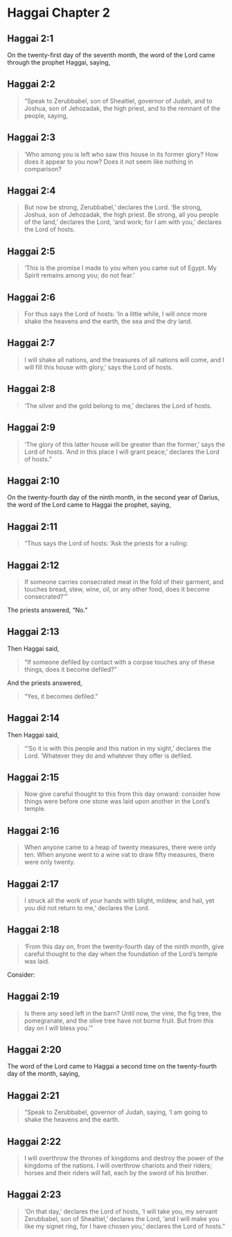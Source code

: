 # Haggai Chapter 2

## Haggai 2:1

On the twenty-first day of the seventh month, the word of the Lord came through the prophet Haggai, saying,

## Haggai 2:2

> “Speak to Zerubbabel, son of Shealtiel, governor of Judah, and to Joshua,
> son of Jehozadak, the high priest,
> and to the remnant of the people, saying,

## Haggai 2:3

> ‘Who among you is left who saw this house in its former glory?
> How does it appear to you now?
> Does it not seem like nothing in comparison?

## Haggai 2:4

> But now be strong, Zerubbabel,’ declares the Lord.
> ‘Be strong, Joshua, son of Jehozadak, the high priest.
> Be strong, all you people of the land,’ declares the Lord,
> ‘and work; for I am with you,’ declares the Lord of hosts.

## Haggai 2:5

> ‘This is the promise I made to you when you came out of Egypt.
> My Spirit remains among you; do not fear.’

## Haggai 2:6

> For thus says the Lord of hosts:
> ‘In a little while, I will once more
> shake the heavens and the earth,
> the sea and the dry land.

## Haggai 2:7

> I will shake all nations,
> and the treasures of all nations will come,
> and I will fill this house with glory,’ says the Lord of hosts.

## Haggai 2:8

> ‘The silver and the gold belong to me,’ declares the Lord of hosts.

## Haggai 2:9

> ‘The glory of this latter house will be greater than the former,’ says the Lord of hosts.
> ‘And in this place I will grant peace,’ declares the Lord of hosts.”

## Haggai 2:10

On the twenty-fourth day of the ninth month, in the second year of Darius, the word of the Lord came to Haggai the prophet, saying,

## Haggai 2:11

> “Thus says the Lord of hosts:
> ‘Ask the priests for a ruling:

## Haggai 2:12

> If someone carries consecrated meat in the fold of their garment,
> and touches bread, stew, wine, oil, or any other food,
> does it become consecrated?’”

The priests answered, “No.”

## Haggai 2:13

Then Haggai said,

> “If someone defiled by contact with a corpse touches any of these things,
> does it become defiled?”

And the priests answered,

> “Yes, it becomes defiled.”

## Haggai 2:14

Then Haggai said,

> “‘So it is with this people and this nation in my sight,’ declares the Lord.
> ‘Whatever they do and whatever they offer is defiled.

## Haggai 2:15

> Now give careful thought to this from this day onward:
> consider how things were before one stone was laid upon another in the Lord’s temple.

## Haggai 2:16

> When anyone came to a heap of twenty measures,
> there were only ten.
> When anyone went to a wine vat to draw fifty measures,
> there were only twenty.

## Haggai 2:17

> I struck all the work of your hands
> with blight, mildew, and hail,
> yet you did not return to me,’ declares the Lord.

## Haggai 2:18

> ‘From this day on, from the twenty-fourth day of the ninth month,
> give careful thought to the day when the foundation of the Lord’s temple was laid.

Consider:

## Haggai 2:19

> Is there any seed left in the barn?
> Until now, the vine, the fig tree, the pomegranate, and the olive tree
> have not borne fruit.
> But from this day on I will bless you.’”

## Haggai 2:20

The word of the Lord came to Haggai a second time on the twenty-fourth day of the month, saying,

## Haggai 2:21

> “Speak to Zerubbabel, governor of Judah, saying,
> ‘I am going to shake the heavens and the earth.

## Haggai 2:22

> I will overthrow the thrones of kingdoms
> and destroy the power of the kingdoms of the nations.
> I will overthrow chariots and their riders;
> horses and their riders will fall,
> each by the sword of his brother.

## Haggai 2:23

> ‘On that day,’ declares the Lord of hosts,
> ‘I will take you, my servant Zerubbabel, son of Shealtiel,’ declares the Lord,
> ‘and I will make you like my signet ring,
> for I have chosen you,’ declares the Lord of hosts.”
